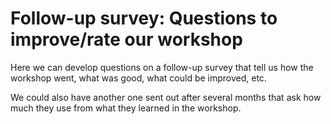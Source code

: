# Follow-up survey: Questions to improve/rate our workshop #

Here we can develop questions on a follow-up survey that tell us how the
workshop went, what was good, what could be improved, etc.

We could also have another one sent out after several months that ask how much
they use from what they learned in the workshop.

